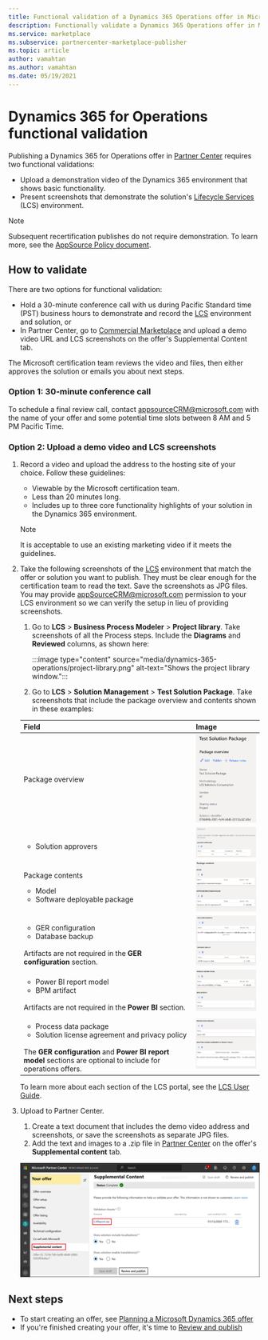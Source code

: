 ```yaml
---
title: Functional validation of a Dynamics 365 Operations offer in Microsoft AppSource (Azure Marketplace)
description: Functionally validate a Dynamics 365 Operations offer in Microsoft AppSource (Azure Marketplace).
ms.service: marketplace 
ms.subservice: partnercenter-marketplace-publisher
ms.topic: article
author: vamahtan
ms.author: vamahtan
ms.date: 05/19/2021
---
```


# Dynamics 365 for Operations functional validation

Publishing a Dynamics 365 for Operations offer in [Partner Center](https://go.microsoft.com/fwlink/?linkid=2166002) requires two functional validations:

- Upload a demonstration video of the Dynamics 365 environment that shows basic functionality.
- Present screenshots that demonstrate the solution's [Lifecycle Services](https://lcs.dynamics.com/) (LCS) environment.

> [!NOTE]
> Subsequent recertification publishes do not require demonstration. To learn more, see the [AppSource Policy document](/legal/marketplace/certification-policies#1440-dynamics-365-finance-ops).

## How to validate

There are two options for functional validation:

- Hold a 30-minute conference call with us during Pacific Standard time (PST) business hours to demonstrate and record the [LCS](https://lcs.dynamics.com/) environment and solution, or
- In Partner Center, go to [Commercial Marketplace](https://go.microsoft.com/fwlink/?linkid=2165290) and upload a demo video URL and LCS screenshots on the offer's Supplemental Content tab.

The Microsoft certification team reviews the video and files, then either approves the solution or emails you about next steps.

### Option 1: 30-minute conference call

To schedule a final review call, contact [appsourceCRM@microsoft.com](mailto:appsourceCRM@microsoft.com) with the name of your offer and some potential time slots between 8 AM and 5 PM Pacific Time.

### Option 2: Upload a demo video and LCS screenshots

1. Record a video and upload the address to the hosting site of your choice. Follow these guidelines:

    - Viewable by the Microsoft certification team.
    - Less than 20 minutes long.
    - Includes up to three core functionality highlights of your solution in the Dynamics 365 environment.

    > [!NOTE]
    > It is acceptable to use an existing marketing video if it meets the guidelines.

2. Take the following screenshots of the [LCS](https://lcs.dynamics.com/) environment that match the offer or solution you want to publish. They must be clear enough for the certification team to read the text. Save the screenshots as JPG files. You may provide [appSourceCRM@microsoft.com](mailto:appSourceCRM@microsoft.com) permission to your LCS environment so we can verify the setup in lieu of providing screenshots.

    1. Go to **LCS** > **Business Process Modeler** > **Project library**. Take screenshots of all the Process steps. Include the **Diagrams** and **Reviewed** columns, as shown here:

       :::image type="content" source="media/dynamics-365-operations/project-library.png" alt-text="Shows the project library window.":::

      2. Go to **LCS** > **Solution Management** > **Test Solution Package**. Take screenshots that include the package overview and contents shown in these examples:

    | Field | Image |
    | --- | --- |
    | Package overview | [![Screenshot that shows the "Package overview" window.](media/dynamics-365-operations/package-overview-45.png)](media/dynamics-365-operations/package-overview.png#lightbox) |
    | <ul><li>Solution approvers</li></ul> | [![Package overview screen](media/dynamics-365-operations/solution-approvers-45.png)](media/dynamics-365-operations/solution-approvers.png#lightbox) |
    | Package contents<ul><li>Model</li><li>Software deployable package</li></ul> | [![Package contents screen one](media/dynamics-365-operations/package-contents-1-45.png)](media/dynamics-365-operations/package-contents-1.png#lightbox) |
    | <ul><li>GER configuration</li><li>Database backup</li></ul><br>Artifacts are not required in the **GER configuration** section. | [![Package contents screen two](media/dynamics-365-operations/package-contents-2-45.png)](media/dynamics-365-operations/package-contents-2.png#lightbox) |
    | <ul><li>Power BI report model</li><li>BPM artifact</li></ul><br>Artifacts are not required in the **Power BI** section. | [![Package contents screen three](media/dynamics-365-operations/package-contents-3-45.png)](media/dynamics-365-operations/package-contents-3.png#lightbox) |
    | <ul><li>Process data package</li><li>Solution license agreement and privacy policy</li></ul><br>The **GER configuration** and **Power BI report model** sections are optional to include for operations offers. | [![Package contents screen four](media/dynamics-365-operations/package-contents-4-45.png)](media/dynamics-365-operations/package-contents-4.png#lightbox) |

    To learn more about each section of the LCS portal, see the [LCS User Guide](/dynamics365/fin-ops-core/dev-itpro/lifecycle-services/lcs-user-guide).

3. Upload to Partner Center.

    1. Create a text document that includes the demo video address and screenshots, or save the screenshots as separate JPG files.
    2. Add the text and images to a .zip file in [Partner Center](hhttps://go.microsoft.com/fwlink/?linkid=2165290) on the offer's **Supplemental content** tab.

    [![Shows the project library window](media/dynamics-365-operations/supplemental-content.png)](media/dynamics-365-operations/supplemental-content.png#lightbox)

## Next steps

- To start creating an offer, see [Planning a Microsoft Dynamics 365 offer](marketplace-dynamics-365.md)
- If you're finished creating your offer, it's time to [Review and publish](dynamics-365-review-publish.md)
